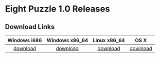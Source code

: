 # Eight Puzzle 1.0 Releases

## Download Links

| Windows i686 | Windows x86_64 | Linux x86_64 | OS X |
| :--: | :--: | :--: | :--: |
| [download](https://dev.azure.com/jason5lee/31c26a40-119f-489f-a9c6-40577961494d/_apis/build/builds/102/artifacts?artifactName=eight-puzzle-1.0-win-i686&api-version=5.2-preview.5&%24format=zip) | [download](https://dev.azure.com/jason5lee/31c26a40-119f-489f-a9c6-40577961494d/_apis/build/builds/102/artifacts?artifactName=eight-puzzle-1.0-win-x86_64&api-version=5.2-preview.5&%24format=zip) | [download](https://dev.azure.com/jason5lee/31c26a40-119f-489f-a9c6-40577961494d/_apis/build/builds/102/artifacts?artifactName=eight-puzzle-1.0-linux-x86_64&api-version=5.2-preview.5&%24format=zip) | [download](https://dev.azure.com/jason5lee/31c26a40-119f-489f-a9c6-40577961494d/_apis/build/builds/102/artifacts?artifactName=eight-puzzle-1.0-osx&api-version=5.2-preview.5&%24format=zip) |
